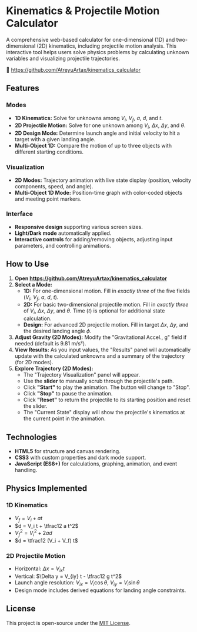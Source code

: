 # Kinematics & Projectile Motion Calculator

A comprehensive web-based calculator for one-dimensional (1D) and two-dimensional (2D) kinematics, including projectile motion analysis. This interactive tool helps users solve physics problems by calculating unknown variables and visualizing projectile trajectories.

🔗 https://github.com/AtreyuArtax/kinematics_calculator

## Features

### Modes
- **1D Kinematics:** Solve for unknowns among $V_i$, $V_f$, $a$, $d$, and $t$.
- **2D Projectile Motion:** Solve for one unknown among $V_i$, $\Delta x$, $\Delta y$, and $\theta$.
- **2D Design Mode:** Determine launch angle and initial velocity to hit a target with a given landing angle.
- **Multi-Object 1D:** Compare the motion of up to three objects with different starting conditions.

### Visualization
- **2D Modes:** Trajectory animation with live state display (position, velocity components, speed, and angle).
- **Multi-Object 1D Mode:** Position-time graph with color-coded objects and meeting point markers.

### Interface
- **Responsive design** supporting various screen sizes.
- **Light/Dark mode** automatically applied.
- **Interactive controls** for adding/removing objects, adjusting input parameters, and controlling animations.

## How to Use

1.  **Open https://github.com/AtreyuArtax/kinematics_calculator**
2.  **Select a Mode:**
    * **1D:** For one-dimensional motion. Fill in *exactly three* of the five fields ($V_i$, $V_f$, $a$, $d$, $t$).
    * **2D:** For basic two-dimensional projectile motion. Fill in *exactly three* of $V_i$, $\Delta x$, $\Delta y$, and $\theta$. Time ($t$) is optional for additional state calculation.
    * **Design:** For advanced 2D projectile motion. Fill in target $\Delta x$, $\Delta y$, and the desired landing angle $\phi$.
3.  **Adjust Gravity (2D Modes):** Modify the "Gravitational Accel., g" field if needed (default is 9.81 m/s²).
4.  **View Results:** As you input values, the "Results" panel will automatically update with the calculated unknowns and a summary of the trajectory (for 2D modes).
5.  **Explore Trajectory (2D Modes):**
    * The "Trajectory Visualization" panel will appear.
    * Use the **slider** to manually scrub through the projectile's path.
    * Click **"Start"** to play the animation. The button will change to "Stop".
    * Click **"Stop"** to pause the animation.
    * Click **"Reset"** to return the projectile to its starting position and reset the slider.
    * The "Current State" display will show the projectile's kinematics at the current point in the animation.

## Technologies

- **HTML5** for structure and canvas rendering.
- **CSS3** with custom properties and dark mode support.
- **JavaScript (ES6+)** for calculations, graphing, animation, and event handling.

## Physics Implemented

### 1D Kinematics
- $V_f = V_i + a t$
- $d = V_i t + \tfrac12 a t^2$
- $V_f^2 = V_i^2 + 2 a d$
- $d = \tfrac12 (V_i + V_f) t$

### 2D Projectile Motion
- Horizontal: $\Delta x = V_{ix} t$
- Vertical: $\Delta y = V_{iy} t - \tfrac12 g t^2$
- Launch angle resolution: $V_{ix} = V_i \cos\theta$, $V_{iy} = V_i \sin\theta$
- Design mode includes derived equations for landing angle constraints.

## License

This project is open-source under the [MIT License](LICENSE).

